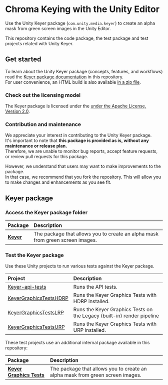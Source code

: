 # Chroma Keying with the Unity Editor

Use the Unity Keyer package (`com.unity.media.keyer`) to create an alpha mask from green screen images in the Unity Editor.

This repository contains the code package, the test package and test projects related with Unity Keyer.

## Get started

To learn about the Unity Keyer package (concepts, features, and workflows) read the [Keyer package documentation](Packages/com.unity.media.keyer/Documentation~/index.md) in this repository.  
For user convenience, an HTML build is also available [in a zip file](Packages/com.unity.media.keyer/Built-documentation.zip).

### Check out the licensing model

The Keyer package is licensed under the [under the Apache License, Version 2.0](LICENSE.md).

### Contribution and maintenance

We appreciate your interest in contributing to the Unity Keyer package.  
It's important to note that **this package is provided as is, without any maintenance or release plan.**  
Therefore, we are unable to monitor bug reports, accept feature requests, or review pull requests for this package.

However, we understand that users may want to make improvements to the package.  
In that case, we recommend that you fork the repository. This will allow you to make changes and enhancements as you see fit.

## Keyer package

### Access the Keyer package folder

| Package | Description |
| :--- | :--- |
| **[Keyer](Packages/com.unity.media.keyer)** | The package that allows you to create an alpha mask from green screen images. |

### Test the Keyer package

Use these Unity projects to run various tests against the Keyer package.

| Project | Description |
| :--- | :--- |
| [Keyer-api-tests](TestProjects/Keyer-api-tests) | Runs the API tests. |
| [KeyerGraphicsTestsHDRP](TestProjects/KeyerGraphicsTestsHDRP) | Runs the Keyer Graphics Tests with HDRP installed. |
| [KeyerGraphicsTestsLRP](TestProjects/KeyerGraphicsTestsLRP) | Runs the Keyer Graphics Tests on the Legacy (built-in) render pipeline |
| [KeyerGraphicsTestsURP](TestProjects/KeyerGraphicsTestsURP) | Runs the Keyer Graphics Tests with URP installed. |

These test projects use an additional internal package available in this repository:

| Package | Description |
| :--- | :--- |
| **[Keyer Graphics Tests](Packages/com.unity.media.keyer.graphics-tests)** | The package that allows you to create an alpha mask from green screen images. |
